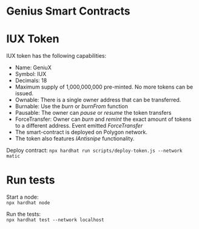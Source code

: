 # Genius Smart Contracts

# IUX Token

IUX token has the following capabilities:

- Name: GeniuX
- Symbol: IUX
- Decimals: 18
- Maximum supply of 1,000,000,000 pre-minted. No more tokens can be issued.
- Ownable: There is a single owner address that can be transferred.
- Burnable: Use the _burn_ or _burnFrom_ function
- Pausable: The owner can _pause_ or _resume_ the token transfers
- ForceTransfer: Owner can _burn_ and _remint_ the exact amount of tokens to a different address. Event emitted _ForceTransfer_
- The smart-contract is deployed on Polygon network.
- The token also features _IAntisnipe_ functionality.

Deploy contract:
`npx hardhat run scripts/deploy-token.js --network matic`

# Run tests

Start a node:\
`npx hardhat node`

Run the tests:\
`npx hardhat test --network localhost`
